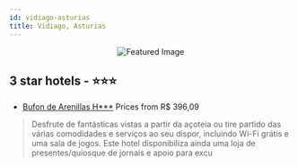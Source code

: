 ```yaml
---
id: vidiago-asturias
title: Vidiago, Asturias
---
```


<center><img src="https://i.travelapi.com/hotels/3000000/2030000/2025500/2025463/8ba750ee_z.jpg" alt="Featured Image" /></center>


##  3 star hotels - ⭐️⭐️⭐️

-    [Bufon de Arenillas H***](https://us.hurb.com/hotels/vidiago/bufon-de-arenillas-h-JNP-JP060341?cmp=18055) Prices from R$ 396,09
   > Desfrute de fantásticas vistas a partir da açoteia ou tire partido das várias comodidades e serviços ao seu dispor, incluindo Wi-Fi grátis e uma sala de jogos. Este hotel disponibiliza ainda uma loja de presentes/quiosque de jornais e apoio para excu
